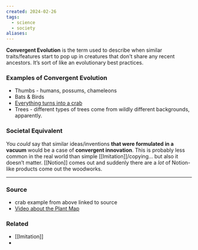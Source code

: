 ```yaml
---
created: 2024-02-26
tags:
  - science
  - society
aliases:
---
```

**Convergent Evolution** is the term used to describe when similar traits/features start to pop up in creatures that don't share any recent ancestors. It’s sort of like an evolutionary best practices. 
### Examples of Convergent Evolution 
- Thumbs - humans, possums, chameleons
- Bats & Birds
- [Everything turns into a crab](https://www.scientificamerican.com/article/why-do-animals-keep-evolving-into-crabs/)
- Trees - different types of trees come from wildly different backgrounds, apparently. 
### Societal Equivalent
You *could* say that similar ideas/inventions **that were formulated in a vacuum** would be a case of **convergent innovation**. This is probably less common in the real world than simple [[Imitation]]/copying… but also it doesn’t matter. [[Notion]] comes out and suddenly there are a *lot* of Notion-like products come out the woodworks.  
****
### Source
- crab example from above linked to source
- [Video about the Plant Map](https://youtu.be/ONVpFtiD-fo?si=orD4ptuqvZGRH0i_)
### Related
- [[Imitation]]
- 